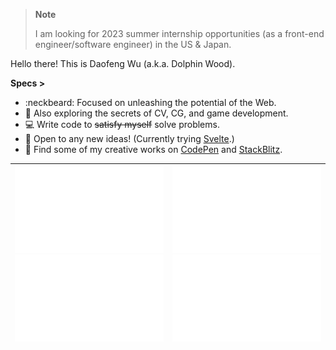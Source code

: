 > **Note**
> 
> I am looking for 2023 summer internship opportunities (as a front-end engineer/software engineer) in the US & Japan.


Hello there! This is Daofeng Wu (a.k.a. Dolphin Wood). 

**Specs >**

- :neckbeard: Focused on unleashing the potential of the Web.
- :see_no_evil: Also exploring the secrets of CV, CG, and game development.
- :computer: Write code to ~~satisfy myself~~ solve problems.
- :hugs: Open to any new ideas! (Currently trying [Svelte](https://svelte.dev/).)
- :feet: Find some of my creative works on [CodePen](https://codepen.io/idiotWu) and [StackBlitz](https://stackblitz.com/@idiotWu).

|![Daofeng Wu's GitHub Stats](https://github.com/idiotWu/stats/blob/generated/overview.svg#gh-light-mode-only) ![Daofeng Wu's GitHub Stats](https://github.com/idiotWu/stats/blob/generated/overview-dark.svg#gh-dark-mode-only)|![Most Used Languages](https://github.com/idiotWu/stats/blob/generated/languages.svg#gh-light-mode-only) ![Most Used Languages](https://github.com/idiotWu/stats/blob/generated/languages-dark.svg#gh-dark-mode-only)|
|:--:|:--:|
